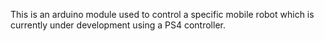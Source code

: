 This is an arduino module used to control a specific mobile robot
which is currently under development using a PS4 controller.
